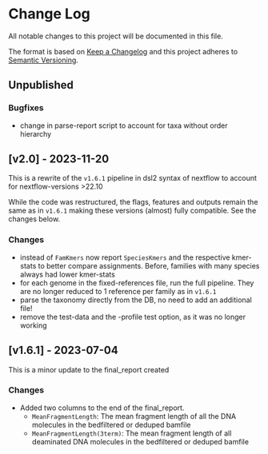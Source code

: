# Change Log

All notable changes to this project will be documented in this file.

The format is based on [Keep a Changelog](http://keepachangelog.com/)
and this project adheres to [Semantic Versioning](http://semver.org/).

## Unpublished

### Bugfixes

- change in parse-report script to account for taxa without order hierarchy

## [v2.0] - 2023-11-20

This is a rewrite of the `v1.6.1` pipeline in dsl2 syntax of nextflow
to account for nextflow-versions \>22.10

While the code was restructured, the flags, features and outputs remain the same as in `v1.6.1`
making these versions (almost) fully compatible. See the changes below.

### Changes

- instead of `FamKmers` now report `SpeciesKmers` and the respective kmer-stats to better compare assignments. Before, families with many species always had lower kmer-stats
- for each genome in the fixed-references file, run the full pipeline. They are no longer reduced to 1 reference per family as in `v1.6.1`
- parse the taxonomy directly from the DB, no need to add an additional file!
- remove the test-data and the -profile test option, as it was no longer working

## [v1.6.1] - 2023-07-04

This is a minor update to the final_report created

### Changes

- Added two columns to the end of the final_report.
  - `MeanFragmentLength`: The mean fragment length of all the DNA molecules in the bedfiltered or deduped bamfile
  - `MeanFragmentLength(3term)`: The mean fragment length of all deaminated DNA molecules in the bedfiltered or deduped bamfile

